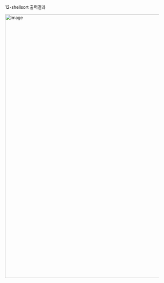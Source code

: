 12-shellsort 출력결과


<img width="863" alt="image" src="https://github.com/user-attachments/assets/a1666def-7f34-411b-a52d-679d83e442c5">
